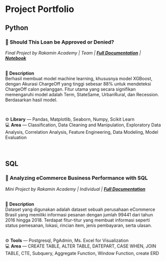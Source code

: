 # **Project Portfolio**

## **Python**
### 📂 Should This Loan be Approved or Denied?
*Final Project by Rakamin Academy | Team | [**Full Documentation**](https://github.com/RifkiOskar/Predict-Customer-Default) | [**Notebook**](https://github.com/RifkiOskar/Predict-Customer-Default/blob/master/Modelling.ipynb)*<br>
<br>

📌 **Description** <br>
Berhasil membuat model machine learning, khususnya model XGBoost, dengan Akurasi ChargeOff yang tinggi sebesar 88% untuk mendeteksi ChargeOff calon pelanggan. Fitur utama yang secara signifikan memengaruhi model adalah Term, StateSame, UrbanRural, dan Recession. Berdasarkan hasil model.

<br>

⚙️ **Library** — Pandas, Matplotlib, Seaborn, Numpy, Scikit Learn <br>
💻 **Area** — Classification, Data Cleaning and Manipulation, Exploratory Data Analysis, Correlation Analysis, Feature Engineering, Data Modeling, Model Evaluation<br>
<br>
<br>

## **SQL**
### 📂 Analyzing eCommerce Business Performance with SQL
*Mini Project by Rakamin Academy | Individual | [**Full Documentation**](https://github.com/RifkiOskar/Analyzing-eCommerce-Business-Performance-with-SQL)*<br>
<br>

📌 **Description** <br>
Dataset yang digunakan adalah dataset sebuah perusahaan eCommerce Brasil yang memiliki informasi pesanan dengan jumlah 99441 dari tahun 2016 hingga 2018. Terdapat fitur-titur yang membuat informasi seperti status pemesanan, lokasi, rincian item, jenis pembayaran, serta ulasan.
<br>
<br>

⚙️ **Tools** — Postgresql, PgAdmin, Ms. Excel for Visualization <br>
💻 **Area** — CREATE TABLE, ALTER TABLE, DATEPART, CASE WHEN, JOIN TABLE, CTE, Subquery, Aggregate Function, Window Function, create ERD<br>
<br>
<br>
